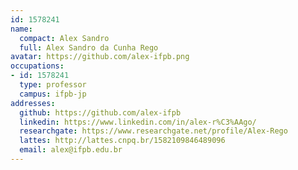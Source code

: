 ```yaml
---
id: 1578241
name:
  compact: Alex Sandro
  full: Alex Sandro da Cunha Rego
avatar: https://github.com/alex-ifpb.png
occupations:
- id: 1578241
  type: professor
  campus: ifpb-jp
addresses:
  github: https://github.com/alex-ifpb
  linkedin: https://www.linkedin.com/in/alex-r%C3%AAgo/
  researchgate: https://www.researchgate.net/profile/Alex-Rego
  lattes: http://lattes.cnpq.br/1582109846489096
  email: alex@ifpb.edu.br
---
```

